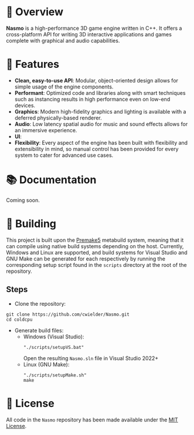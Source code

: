 # 🌌 Overview
**Nasmo** is a high-performance 3D game engine written in C++. It offers a cross-platform API for writing 3D interactive applications and games complete with graphical and audio capabilities.

# 🚀 Features
* **Clean, easy-to-use API**: Modular, object-oriented design allows for simple usage of the engine components.
* **Performant**: Optimized code and libraries along with smart techniques such as instancing results in high performance even on low-end devices.
* **Graphics**: Modern high-fidelity graphics and lighting is available with a deferred physically-based renderer.
* **Audio**: Low latency spatial audio for music and sound effects allows for an immersive experience.
* **UI**: 
* **Flexibility**: Every aspect of the engine has been built with flexibility and extensibility in mind, so manual control has been provided for every system to cater for advanced use cases. 

# 📚 Documentation
Coming soon.

# 🔨 Building
This project is built upon the [Premake5](https://premake.github.io/) metabuild system, meaning that it can compile using native build systems depending on the host. Currently, Windows and Linux are supported, and build systems for Visual Studio and GNU Make can be generated for each respectively by running the corresponding setup script found in the `scripts` directory at the root of the repository.

## Steps
* Clone the repository:
```
git clone https://github.com/cwielder/Nasmo.git
cd coldcpu
```
* Generate build files:
  * Windows (Visual Studio):
    ```
    "./scripts/setupVS.bat"
    ```
    Open the resulting `Nasmo.sln` file in Visual Studio 2022+
  * Linux (GNU Make):
    ```
    "./scripts/setupMake.sh"
    make
    ```

# 📃 License
All code in the `Nasmo` repository has been made available under the [MIT License](https://github.com/cwielder/Nasmo/blob/main/LICENSE.txt).
